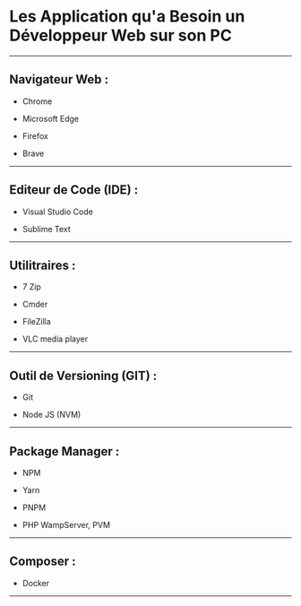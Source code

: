 # **Les Application qu'a Besoin un Développeur Web sur son PC**

---

## **Navigateur Web :**

- Chrome

- Microsoft Edge

- Firefox

- Brave

---

## **Editeur de Code (IDE) :**

- Visual Studio Code

- Sublime Text

---

## **Utilitraires :**

- 7 Zip

- Cmder

- FileZilla

- VLC media player

---

## **Outil de Versioning (GIT) :**

- Git

- Node JS (NVM)

---

## **Package Manager :**

- NPM

- Yarn

- PNPM

- PHP WampServer, PVM

---

## **Composer :**

- Docker

---
